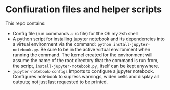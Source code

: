 # Confiuration files and helper scripts

This repo contains:
- Config file (run commands ~ rc file) for the Oh my zsh shell
- A python script for installing jupyter notebook and its dependencies into a virtual environment via the command: 
`python install-jupyter-notebook.py`. Be sure to be in the active virtual environment when running the command. The kernel created for the environment will assume the name of the root directory that the command is run from, the script, `install-jupyter-notebook.py`, itself can be kept anywhere.
- `jupyter-notebook-configs` Imports to configure a jupyter notebook. Configures notebook to supress warnings, widen cells and display all outputs; not just last requested to be printed.  
